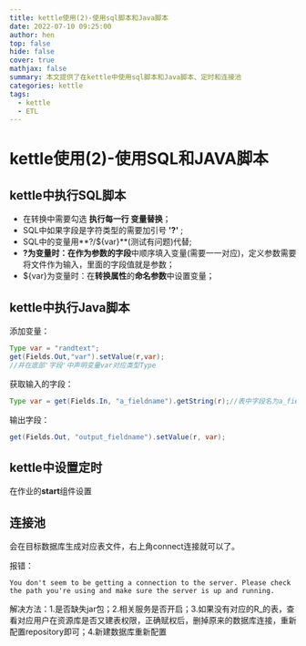 ```yaml
---
title: kettle使用(2)-使用sql脚本和Java脚本
date: 2022-07-10 09:25:00
author: hen
top: false
hide: false
cover: true
mathjax: false
summary: 本文提供了在kettle中使用sql脚本和Java脚本、定时和连接池
categories: kettle
tags:
  - kettle
  - ETL
---
```


# kettle使用(2)-使用SQL和JAVA脚本

## kettle中执行SQL脚本

- 在转换中需要勾选 **执行每一行   变量替换**；
- SQL中如果字段是字符类型的需要加引号 **'?'** ;
- SQL中的变量用**?/${var}**(测试有问题)代替;
- **?**为变量时：在**作为参数的字段**中顺序填入变量(需要一一对应)，定义参数需要将文件作为输入，里面的字段值就是参数；
- ${var}为变量时：在**转换属性**的**命名参数**中设置变量；

## kettle中执行Java脚本

添加变量：

```java
Type var = "randtext";
get(Fields.Out,"var").setValue(r,var);
//并在底部'字段'中声明变量var对应类型Type
```

获取输入的字段：

```java
Type var = get(Fields.In, "a_fieldname").getString(r);//表中字段名为a_fieldname的字段
```

输出字段：

```java
get(Fields.Out, "output_fieldname").setValue(r, var);
```

## kettle中设置定时

在作业的**start**组件设置

## 连接池

会在目标数据库生成对应表文件，右上角connect连接就可以了。

报错：

```
You don't seem to be getting a connection to the server. Please check the path you're using and make sure the server is up and running. 
```

解决方法：1.是否缺失jar包；2.相关服务是否开启；3.如果没有对应的R_的表，查看对应用户在资源库是否又建表权限，正确赋权后，删掉原来的数据库连接，重新配置repository即可；4.新建数据库重新配置